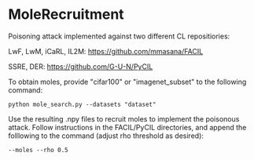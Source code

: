 # MoleRecruitment

Poisoning attack implemented against two different CL repositiories:

LwF, LwM, iCaRL, IL2M: https://github.com/mmasana/FACIL

SSRE, DER: https://github.com/G-U-N/PyCIL



To obtain moles, provide "cifar100" or "imagenet_subset" to the following command:
```
python mole_search.py --datasets "dataset"
```

Use the resulting .npy files to recruit moles to implement the poisonous attack. Follow instructions in the FACIL/PyCIL directories, and append the folllowing to the command (adjust rho threshold as desired):

```
--moles --rho 0.5
```




